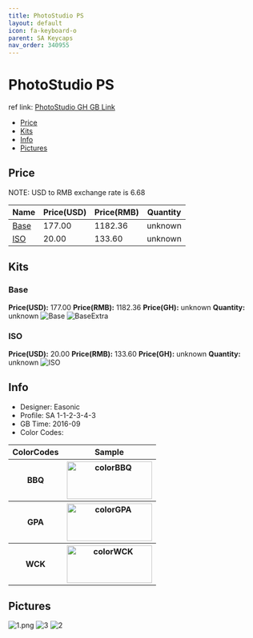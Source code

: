 ```yaml
---
title: PhotoStudio PS
layout: default
icon: fa-keyboard-o
parent: SA Keycaps
nav_order: 340955
---
```


# PhotoStudio PS

ref link: [PhotoStudio GH GB Link](https://geekhack.org/index.php?topic=84875.0)

* [Price](#price)
* [Kits](#kits)
* [Info](#info)
* [Pictures](#pictures)


## Price  
NOTE: USD to RMB exchange rate is 6.68

| Name          | Price(USD)    |  Price(RMB) |  Quantity |
| ------------- | ------------- |  ---------- |  -------- |
|[Base](#base)|177.00|1182.36|unknown|unknown|
|[ISO](#iso)|20.00|133.60|unknown|unknown|


## Kits
### Base
**Price(USD):** 177.00    **Price(RMB):** 1182.36    **Price(GH):** unknown    **Quantity:** unknown
<img src="{{ 'assets/images/sa-keycaps/photostudio/kits_pics/base.png' | relative_url }}" alt="Base" class="image featured">
<img src="{{ 'assets/images/sa-keycaps/photostudio/kits_pics/base-extra.png' | relative_url }}" alt="BaseExtra" class="image featured">

### ISO
**Price(USD):** 20.00    **Price(RMB):** 133.60    **Price(GH):** unknown    **Quantity:** unknown
<img src="{{ 'assets/images/sa-keycaps/photostudio/kits_pics/iso.PNG' | relative_url }}" alt="ISO" class="image featured">


## Info
* Designer: Easonic
* Profile: SA 1-1-2-3-4-3
* GB Time: 2016-09
* Color Codes:  
<table style="width:100%">
  <tr>
    <th>ColorCodes</th>
    <th>Sample</th>
  </tr>
  <tr>
    <th>BBQ</th>
    <th><img src="{{ 'assets/images/sa-keycaps/SP_ColorCodes/abs/SP_Abs_ColorCodes_BBQ.png' | relative_url }}" alt="colorBBQ" height="75" width="170"></th>
  </tr>
  <tr>
    <th>GPA</th>
    <th><img src="{{ 'assets/images/sa-keycaps/SP_ColorCodes/abs/SP_Abs_ColorCodes_GPA.png' | relative_url }}" alt="colorGPA" height="75" width="170"></th>
  </tr>
  <tr>
    <th>WCK</th>
    <th><img src="{{ 'assets/images/sa-keycaps/SP_ColorCodes/abs/SP_Abs_ColorCodes_WCK.png' | relative_url }}" alt="colorWCK" height="75" width="170"></th>
  </tr>
</table>


## Pictures
<img src="{{ 'assets/images/sa-keycaps/photostudio/rendering_pics/1.png' | relative_url }}" alt="1.png" class="image featured">
<img src="{{ 'assets/images/sa-keycaps/photostudio/rendering_pics/3.jpg' | relative_url }}" alt="3" class="image featured">
<img src="{{ 'assets/images/sa-keycaps/photostudio/rendering_pics/2.jpg' | relative_url }}" alt="2" class="image featured">
